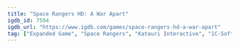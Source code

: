 ```yaml
---
title: "Space Rangers HD: A War Apart"
igdb_id: 7594
igdb_url: "https://www.igdb.com/games/space-rangers-hd-a-war-apart"
tag: ["Expanded Game", "Space Rangers", "Katauri Interactive", "1C-SoftClub", "Elemental Games", "Excalibur Publishing", "SNK Games", "Role-playing (RPG)", "Simulator", "Strategy", "Turn-based strategy (TBS)", "Adventure", "Arcade", "Single player", "Bird view / Isometric", "Text", "Action", "Science fiction", "Comedy", "Sandbox", "Open world", "Warfare"]
---
```

